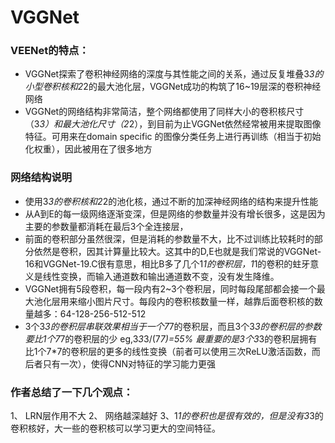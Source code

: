 # VGGNet
### VEENet的特点：
* VGGNet探索了卷积神经网络的深度与其性能之间的关系，通过反复堆叠3*3的小型卷积核和2*2的最大池化层，VGGNet成功的构筑了16~19层深的卷积神经网络
* VGGNet的网络结构非常简洁，整个网络都使用了同样大小的卷积核尺寸（3*3）和最大池化尺寸（2*2），到目前为止VGGNet依然经常被用来提取图像特征。可用来在domain specific 的图像分类任务上进行再训练（相当于初始化权重），因此被用在了很多地方

### 网络结构说明
* 使用3*3的卷积核和2*2的池化核，通过不断的加深神经网络的结构来提升性能
* 从A到E的每一级网络逐渐变深，但是网络的参数量并没有增长很多，这是因为主要的参数量都消耗在最后3个全连接层，
* 前面的卷积部分虽然很深，但是消耗的参数量不大，比不过训练比较耗时的部分依然是卷积，因其计算量比较大。这其中的D,E也就是我们常说的VGGNet-16和VGGNet-19.C很有意思，相比B多了几个1*1的卷积层，1*1的卷积的蛀牙意义是线性变换，而输入通道数和输出通道数不变，没有发生降维。
* VGGNet拥有5段卷积，每一段内有2~3个卷积层，同时每段尾部都会接一个最大池化层用来缩小图片尺寸。每段内的卷积核数量一样，越靠后面卷积核的数量越多：64-128-256-512-512
* 3个3*3的卷积层串联效果相当于一个7*7的卷积层，而且3个3*3的卷积层的参数要比1个7*7的卷积层的少 eg,3*3*3/(7*7)=55%
  最重要的是3个3*3的卷积层拥有比1个7*7的卷积层的更多的线性变换（前者可以使用三次ReLU激活函数，而后者只有一次），使得CNN对特征的学习能力更强

### 作者总结了一下几个观点：
 1、 LRN层作用不大
 2、 网络越深越好
 3、1*1的卷积也是很有效的，但是没有3*3的卷积核好，大一些的卷积核可以学习更大的空间特征。


